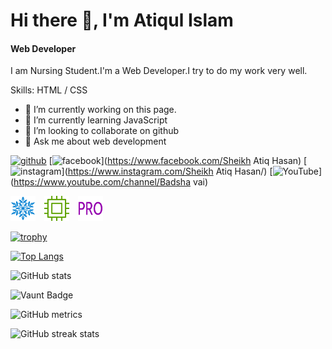 # Hi there 👋, I'm Atiqul Islam
#### Web Developer
I am Nursing Student.I'm a Web Developer.I try to do my work very well.

Skills:   HTML / CSS

- 🔭 I’m currently working on this page. 
- 🌱 I’m currently learning JavaScript 
- 👯 I’m looking to collaborate on github 
- 💬 Ask me about web development 


[<img src='https://cdn.jsdelivr.net/npm/simple-icons@3.0.1/icons/github.svg' alt='github' height='40'>](https://github.com/https://github.com/atiq65/atiq65/pulls)  [<img src='https://cdn.jsdelivr.net/npm/simple-icons@3.0.1/icons/facebook.svg' alt='facebook' height='40'>](https://www.facebook.com/Sheikh Atiq Hasan)  [<img src='https://cdn.jsdelivr.net/npm/simple-icons@3.0.1/icons/instagram.svg' alt='instagram' height='40'>](https://www.instagram.com/Sheikh Atiq Hasan/)  [<img src='https://cdn.jsdelivr.net/npm/simple-icons@3.0.1/icons/youtube.svg' alt='YouTube' height='40'>](https://www.youtube.com/channel/Badsha vai)  

<a href='https://archiveprogram.github.com/'><img src='https://raw.githubusercontent.com/acervenky/animated-github-badges/master/assets/acbadge.gif' width='40' height='40'></a> <a href='https://docs.github.com/en/developers'><img src='https://raw.githubusercontent.com/acervenky/animated-github-badges/master/assets/devbadge.gif' width='40' height='40'></a> <a href='https://github.com/pricing'><img src='https://raw.githubusercontent.com/acervenky/animated-github-badges/master/assets/pro.gif' width='40' height='40'></a> 

[![trophy](https://github-profile-trophy.vercel.app/?username=https://github.com/atiq65/atiq65/pulls)](https://github.com/ryo-ma/github-profile-trophy)

[![Top Langs](https://github-readme-stats.vercel.app/api/top-langs/?username=https://github.com/atiq65/atiq65/pulls)](https://github.com/anuraghazra/github-readme-stats)

![GitHub stats](https://github-readme-stats.vercel.app/api?username=https://github.com/atiq65/atiq65/pulls&show_icons=true&count_private=true)  

![Vaunt Badge](https://api.vaunt.dev/v1/github/entities/https://github.com/atiq65/atiq65/pulls/contributions?format=svg&private=true)  

![GitHub metrics](https://metrics.lecoq.io/https://github.com/atiq65/atiq65/pulls)  

![GitHub streak stats](https://streak-stats.demolab.com/?user=https://github.com/atiq65/atiq65/pulls)  

